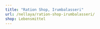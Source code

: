 ```yaml
---
title: "Ration Shop, Irumbalasseri"
url: /nellaya/ration-shop-irumbalasseri/
shop: Lebensmittel
---
```

